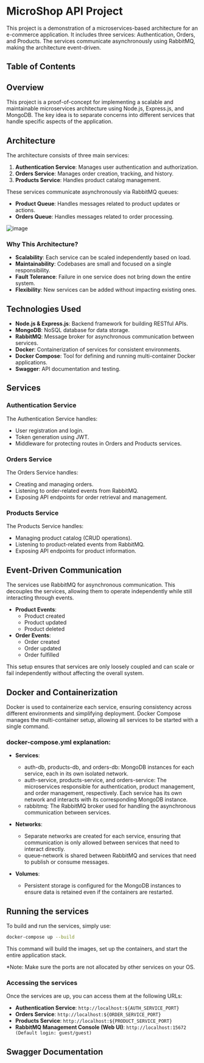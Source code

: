 # MicroShop API Project

<!---  ## Diagram 1
![image](https://github.com/user-attachments/assets/1a47e1e0-58df-4993-b933-301ae2a614ba) --->

This project is a demonstration of a microservices-based architecture for an e-commerce application. It includes three services: Authentication, Orders, and Products. The services communicate asynchronously using RabbitMQ, making the architecture event-driven.

## Table of Contents


## Overview

This project is a proof-of-concept for implementing a scalable and maintainable microservices architecture using Node.js, Express.js, and MongoDB. The key idea is to separate concerns into different services that handle specific aspects of the application.

## Architecture

The architecture consists of three main services:

1. **Authentication Service**: Manages user authentication and authorization.
2. **Orders Service**: Manages order creation, tracking, and history.
3. **Products Service**: Handles product catalog management.

These services communicate asynchronously via RabbitMQ queues:

- **Product Queue**: Handles messages related to product updates or actions.
- **Orders Queue**: Handles messages related to order processing.

![image](https://github.com/user-attachments/assets/cd5883d0-5e4b-42bd-9a41-a70a55ca55f4)

### Why This Architecture?

- **Scalability**: Each service can be scaled independently based on load.
- **Maintainability**: Codebases are small and focused on a single responsibility.
- **Fault Tolerance**: Failure in one service does not bring down the entire system.
- **Flexibility**: New services can be added without impacting existing ones.

## Technologies Used

- **Node.js & Express.js**: Backend framework for building RESTful APIs.
- **MongoDB**: NoSQL database for data storage.
- **RabbitMQ**: Message broker for asynchronous communication between services.
- **Docker**: Containerization of services for consistent environments.
- **Docker Compose**: Tool for defining and running multi-container Docker applications.
- **Swagger**: API documentation and testing.

## Services

### Authentication Service

The Authentication Service handles:

- User registration and login.
- Token generation using JWT.
- Middleware for protecting routes in Orders and Products services.

### Orders Service

The Orders Service handles:

- Creating and managing orders.
- Listening to order-related events from RabbitMQ.
- Exposing API endpoints for order retrieval and management.

### Products Service

The Products Service handles:

- Managing product catalog (CRUD operations).
- Listening to product-related events from RabbitMQ.
- Exposing API endpoints for product information.

## Event-Driven Communication

The services use RabbitMQ for asynchronous communication. This decouples the services, allowing them to operate independently while still interacting through events.

- **Product Events**: 
  - Product created
  - Product updated
  - Product deleted
- **Order Events**:
  - Order created
  - Order updated
  - Order fulfilled

This setup ensures that services are only loosely coupled and can scale or fail independently without affecting the overall system.

## Docker and Containerization

Docker is used to containerize each service, ensuring consistency across different environments and simplifying deployment. Docker Compose manages the multi-container setup, allowing all services to be started with a single command.

### docker-compose.yml explanation:
- **Services**:

    - auth-db, products-db, and orders-db: MongoDB instances for each service, each in its own isolated network.
    - auth-service, products-service, and orders-service: The microservices responsible for authentication, product management, and order management, respectively. Each service has its own network and interacts with its corresponding MongoDB instance.
    - rabbitmq: The RabbitMQ broker used for handling the asynchronous communication between services.
- **Networks**:

    - Separate networks are created for each service, ensuring that communication is only allowed between services that need to interact directly.
    - queue-network is shared between RabbitMQ and services that need to publish or consume messages.
- **Volumes**:

    - Persistent storage is configured for the MongoDB instances to ensure data is retained even if the containers are restarted.
  
## Running the services
To build and run the services, simply use:
```bash
docker-compose up --build
```
This command will build the images, set up the containers, and start the entire application stack.

*Note: Make sure the ports are not allocated by other services on your OS.

### Accessing the services
Once the services are up, you can access them at the following URLs:

- **Authentication Service**: `http://localhost:${AUTH_SERVICE_PORT}`
- **Orders Service**: `http://localhost:${ORDER_SERVICE_PORT}`
- **Products Service**: `http://localhost:${PRODUCT_SERVICE_PORT}`
- **RabbitMQ Management Console (Web UI)**: `http://localhost:15672 (Default login: guest/guest)`

## Swagger Documentation

    






